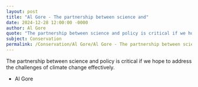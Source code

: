 ```yaml
---
layout: post
title: "Al Gore - The partnership between science and"
date: 2024-12-28 12:00:00 -0000
author: Al Gore
quote: "The partnership between science and policy is critical if we hope to address the challenges of climate change effectively."
subject: Conservation
permalink: /Conservation/Al Gore/Al Gore - The partnership between science and
---
```


The partnership between science and policy is critical if we hope to address the challenges of climate change effectively.

- Al Gore

